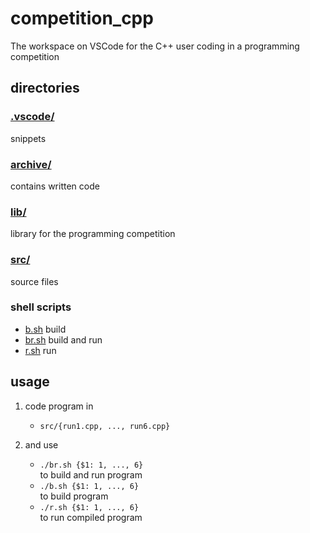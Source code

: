 # competition_cpp
The workspace on VSCode for the C++ user coding in a programming competition

## directories
### [.vscode/](./.vscode/)
snippets  
### [archive/](./archive/)
contains written code  
### [lib/](./lib/)
library for the programming competition  
### [src/](./src/)
source files
### shell scripts
- [b.sh](./b.sh)
    build
- [br.sh](./br.sh)
    build and run
- [r.sh](./r.sh)
    run

## usage
1. code program in  
    - `src/{run1.cpp, ..., run6.cpp}`  

2. and use  
    - `./br.sh {$1: 1, ..., 6}`  
    to build and run program  
    - `./b.sh {$1: 1, ..., 6}`   
    to build program  
    - `./r.sh {$1: 1, ..., 6}`  
    to run compiled program  
